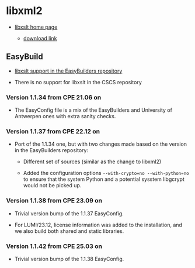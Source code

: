 # libxml2

  * [libxslt home page](http://xmlsoft.org/xslt)

      * [download link](http://xmlsoft.org/sources/)

## EasyBuild


  * [libxslt support in the EasyBuilders repository](https://github.com/easybuilders/easybuild-easyconfigs/tree/develop/easybuild/easyconfigs/l/libxslt)

  * There is no support for libxslt in the CSCS repository


### Version 1.1.34 from CPE 21.06 on

  * The EasyConfig file is a mix of the EasyBuilders and University of
    Antwerpen ones with extra sanity checks.


### Version 1.1.37 from CPE 22.12 on

  * Port of the 1.1.34 one, but with two changes made based on the version in the
    EasyBuilders repository:
    
      * Different set of sources (similar as the change to libxml2)
      
      * Added the configuration options `--with-crypto=no --with-python=no` to ensure
        that the system Python and a potential sysstem libgcrypt would not be picked up.


### Version 1.1.38 from CPE 23.09 on

  * Trivial version bump of the 1.1.37 EasyConfig.

  * For LUMI/23.12, license information was added to the installation, and we also 
    build both shared and static libraries.

    
### Version 1.1.42 from CPE 25.03 on

  * Trivial version bump of the 1.1.38 EasyConfig.

    